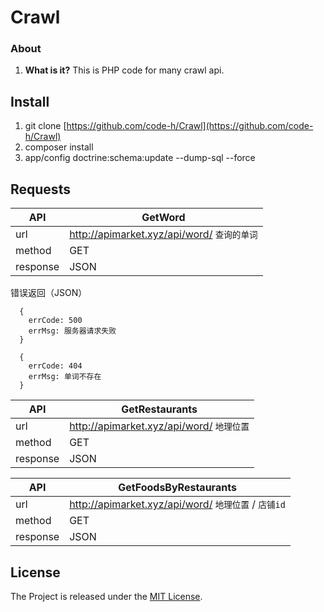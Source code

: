# Crawl

### About

1. **What is it?**
This is PHP code for many crawl api.

## Install

1. git clone [https://github.com/code-h/Crawl](https://github.com/code-h/Crawl)
2. composer install
3. app/config doctrine:schema:update --dump-sql --force

## Requests

| API | GetWord |
| --- | --------- |
| url | http://apimarket.xyz/api/word/ `查询的单词` |
| method | GET |
| response | JSON |

错误返回（JSON）
```
  {
    errCode: 500
    errMsg: 服务器请求失败
  }
```
```
  {
    errCode: 404
    errMsg: 单词不存在
  }
```

| API | GetRestaurants |
| --- | --------- |
| url | http://apimarket.xyz/api/word/ `地理位置` |
| method | GET |
| response | JSON |

| API | GetFoodsByRestaurants |
| --- | --------- |
| url | http://apimarket.xyz/api/word/ `地理位置` / `店铺id` |
| method | GET |
| response | JSON |

## License

The Project is released under the [MIT License](LICENSE).

